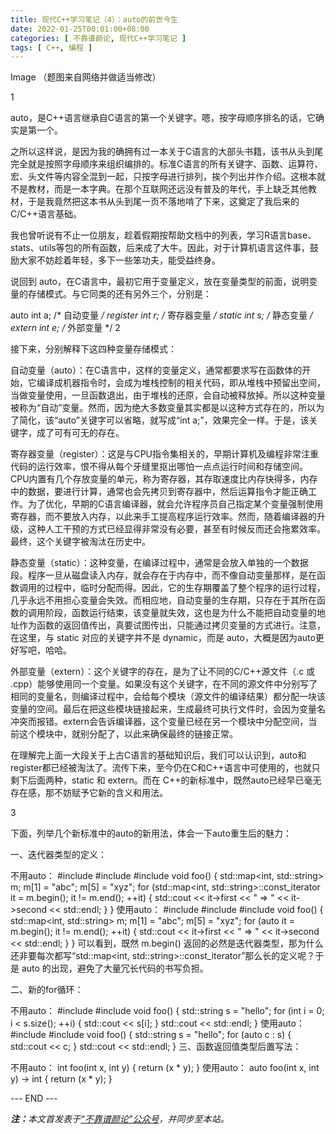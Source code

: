 ```yaml
---
title: 现代C++学习笔记（4）：auto的前世今生
date: 2022-01-25T00:01:00+08:00
categories: [ 不靠谱颜论, 现代C++学习笔记 ]
tags: [ C++, 编程 ]
---
```


Image
（题图来自网络并做适当修改）

1

auto，是C++语言继承自C语言的第一个关键字。嗯，按字母顺序排名的话，它确实是第一个。

之所以这样说，是因为我的确拥有过一本关于C语言的大部头书籍，该书从头到尾完全就是按照字母顺序来组织编排的。标准C语言的所有关键字、函数、运算符、宏、头文件等内容全混到一起，只按字母进行排列，挨个列出并作介绍。这根本就不是教材，而是一本字典。在那个互联网还远没有普及的年代，手上缺乏其他教材，于是我竟然把这本书从头到尾一页不落地啃了下来，这奠定了我后来的C/C++语言基础。

我也曾听说有不止一位朋友，趁着假期按帮助文档中的列表，学习R语言base、stats、utils等包的所有函数，后来成了大牛。因此，对于计算机语言这件事，鼓励大家不妨趁着年轻，多下一些笨功夫，能受益终身。

说回到 auto，在C语言中，最初它用于变量定义，放在变量类型的前面，说明变量的存储模式。与它同类的还有另外三个，分别是：

auto int a; /* 自动变量 */
register int r; /* 寄存器变量 */
static int s; /* 静态变量 */
extern int e; /* 外部变量 */
2

接下来，分别解释下这四种变量存储模式：

自动变量（auto）：在C语言中，这样的变量定义，通常都要求写在函数体的开始，它编译成机器指令时，会成为堆栈控制的相关代码，即从堆栈中预留出空间，当做变量使用，一旦函数退出，由于堆栈的还原，会自动被释放掉。所以这种变量被称为“自动”变量。然而，因为绝大多数变量其实都是以这种方式存在的，所以为了简化，该“auto”关键字可以省略，就写成“int a;”，效果完全一样。于是，该关键字，成了可有可无的存在。

寄存器变量（register）：这是与CPU指令集相关的，早期计算机及编程非常注重代码的运行效率，恨不得从每个牙缝里抠出哪怕一点点运行时间和存储空间。CPU内置有几个存放变量的单元，称为寄存器，其存取速度比内存快得多，内存中的数据，要进行计算，通常也会先拷贝到寄存器中，然后运算指令才能正确工作。为了优化，早期的C语言编译器，就会允许程序员自己指定某个变量强制使用寄存器，而不要放入内存，以此来手工提高程序运行效率。然而，随着编译器的升级，这种人工干预的方式已经显得非常没有必要，甚至有时候反而还会拖累效率。最终，这个关键字被淘汰在历史中。

静态变量（static）：这种变量，在编译过程中，通常是会放入单独的一个数据段。程序一旦从磁盘读入内存，就会存在于内存中，而不像自动变量那样，是在函数调用的过程中，临时分配而得。因此，它的生存期覆盖了整个程序的运行过程，几乎永远不用担心变量会失效。而相应地，自动变量的生存期，只存在于其所在函数的调用阶段，函数运行结束，该变量就失效，这也是为什么不能把自动变量的地址作为函数的返回值传出，真要试图传出，只能通过拷贝变量的方式进行。注意，在这里，与 static 对应的关键字并不是 dynamic，而是 auto，大概是因为auto更好写吧，哈哈。

外部变量（extern）：这个关键字的存在，是为了让不同的C/C++源文件（.c 或 .cpp）能够使用同一个变量。如果没有这个关键字，在不同的源文件中分别写了相同的变量名，则编译过程中，会给每个模块（源文件的编译结果）都分配一块该变量的空间。最后在把这些模块链接起来，生成最终可执行文件时，会因为变量名冲突而报错。extern会告诉编译器，这个变量已经在另一个模块中分配空间，当前这个模块中，就别分配了，以此来确保最终的链接正常。

在理解完上面一大段关于上古C语言的基础知识后，我们可以认识到，auto和register都已经被淘汰了。流传下来，至今仍在C和C++语言中可使用的，也就只剩下后面两种，static 和 extern。而在 C++的新标准中，既然auto已经早已毫无存在感，那不妨赋予它新的含义和用法。

3

下面，列举几个新标准中的auto的新用法，体会一下auto重生后的魅力：

一、迭代器类型的定义：

不用auto：
#include <iostream>
#include <map>
#include <string>
void foo()
{
   std::map<int, std::string> m;
   m[1] = "abc";
   m[5] = "xyz";
   for (std::map<int, std::string>::const_iterator it = m.begin();
       it != m.end(); ++it) {
     std::cout << it->first << " => " << it->second << std::endl;
   }
}
使用auto：
#include <iostream>
#include <map>
#include <string>
void foo()
{
   std::map<int, std::string> m;
   m[1] = "abc";
   m[5] = "xyz";
   for (auto it = m.begin(); it != m.end(); ++it) {
     std::cout << it->first << " => " << it->second << std::endl;
   }
}
可以看到，既然 m.begin() 返回的必然是迭代器类型，那为什么还非要每次都写“std::map<int, std::string>::const_iterator”那么长的定义呢？于是 auto 的出现，避免了大量冗长代码的书写负担。

二、新的for循环：

不用auto：
#include <iostream>
#include <string>
void foo()
{
  std::string s = "hello";
  for (int i = 0; i < s.size(); ++i) {
    std::cout << s[i];
  }
  std::cout << std::endl;
}
使用auto：
#include <iostream>
#include <string>
void foo()
{
  std::string s = "hello";
  for (auto c : s) {
    std::cout << c;
  }
  std::cout << std::endl;
}
三、函数返回值类型后置写法：

不用auto：
int foo(int x, int y)
{
  return (x * y);
}
使用auto：
auto foo(int x, int y) -> int
{
  return (x * y);
}

<div class="p-5 text-center">--- END ---</div>

<i><b>注：</b>本文首发表于[“不靠谱颜论”公众号](https://mp.weixin.qq.com/s/xCcRgWjGD49vFTLefAZ7RA)，并同步至本站。</i>
